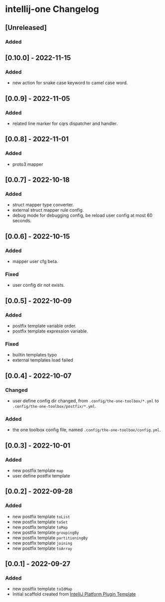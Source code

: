 <!-- Keep a Changelog guide -> https://keepachangelog.com -->

# intellij-one Changelog

## [Unreleased]

### Added

## [0.10.0] - 2022-11-15

### Added

- new action for snake case keyword to camel case word.

## [0.0.9] - 2022-11-05

### Added

- related line marker for cqrs dispatcher and handler.
 
## [0.0.8] - 2022-11-01

### Added
 
- proto3 mapper

## [0.0.7] - 2022-10-18

### Added

- struct mapper type converter.
- external struct mapper rule config.
- debug mode for debugging config, be reload user config at most 60 seconds.

## [0.0.6] - 2022-10-15

### Added
 
- mapper user cfg beta.

### Fixed

- user config dir not exists.

## [0.0.5] - 2022-10-09

### Added

- postfix template variable order.
- postfix template expression variable.

### Fixed

- builtin templates typo
- external templates load failed

## [0.0.4] - 2022-10-07

### Changed

- user define config dir changed, from `.config/the-one-toolbox/*.yml` to `.config/the-one-toolbox/postfix/*.yml`.

### Added

- the one toolbox config file, named `.config/the-one-toolbox/config.yml`.

## [0.0.3] - 2022-10-01

### Added

- new postfix template `map`
- user define postfix template

## [0.0.2] - 2022-09-28

### Added

- new postfix template `toList`
- new postfix template `toSet`
- new postfix template `toMap`
- new postfix template `groupingBy`
- new postfix template `partitioningBy`
- new postfix template `joining`
- new postfix template `toArray`

## [0.0.1] - 2022-09-27

### Added

- new postfix template `toIdMap`
- Initial scaffold created
  from [IntelliJ Platform Plugin Template](https://github.com/JetBrains/intellij-platform-plugin-template)
